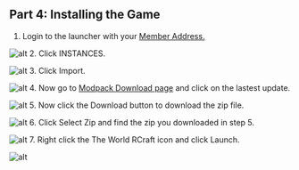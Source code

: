 Part 4: Installing the Game
---
1. Login to the launcher with your [Member Address.](https://forums.twilightgamesstudio.com/)

![alt](https://i.imgur.com/zMbtWHT.png)
2. Click INSTANCES.

![alt](https://i.imgur.com/evoGwhm.png)
3. Click Import.

![alt](https://i.imgur.com/chwjTod.png)
4. Now go to [Modpack Download page](https://www.curseforge.com/minecraft/modpacks/the-world-r-craft/files) and click on the lastest update. 

![alt](https://i.imgur.com/27ZrJSG.png)
5. Now click the Download button to download the zip file.

![alt](https://i.imgur.com/PIDTmV1.png)
6. Click Select Zip and find the zip you downloaded in step 5. 

![alt](https://i.imgur.com/NQjifZG.png)
7. Right click the The World RCraft icon and click Launch.

![alt](https://i.imgur.com/npRihNL.png)